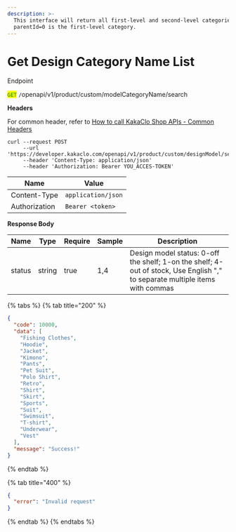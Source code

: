 ```yaml
---
description: >-
  This interface will return all first-level and second-level categories. Note:
  parentId=0 is the first-level category.
---
```


# Get Design Category Name List

Endpoint

<mark style="color:green;">`GET`</mark> `/`openapi/v1/product/custom/modelCategoryName/search

**Headers**

For common header, refer to [How to call KakaClo Shop APIs - Common Headers](https://docs.kakaclo.com/kuai-su-kai-shi)

```
curl --request POST
     --url 'https://developer.kakaclo.com/openapi/v1/product/custom/designModel/search'
     --header 'Content-Type: application/json'
     --header 'Authorization: Bearer YOU_ACCES-TOKEN'
```

| Name          | Value              |
| ------------- | ------------------ |
| Content-Type  | `application/json` |
| Authorization | `Bearer <token>`   |

**Response Body**

| Name   | Type   | Require | Sample | Description                                                                                                                  |
| ------ | ------ | ------- | ------ | ---------------------------------------------------------------------------------------------------------------------------- |
| status | string | true    | 1,4    | Design model status: 0-off the shelf; 1-on the shelf; 4-out of stock, Use English "," to separate multiple items with commas |

{% tabs %}
{% tab title="200" %}
```json
{
  "code": 10000,
  "data": [
    "Fishing Clothes",
    "Hoodie",
    "Jacket",
    "Kimono",
    "Pants",
    "Pet Suit",
    "Polo Shirt",
    "Retro",
    "Shirt",
    "Skirt",
    "Sports",
    "Suit",
    "Swimsuit",
    "T-shirt",
    "Underwear",
    "Vest"
  ],
  "message": "Success!"
}
```
{% endtab %}

{% tab title="400" %}
```json
{
  "error": "Invalid request"
}
```
{% endtab %}
{% endtabs %}

